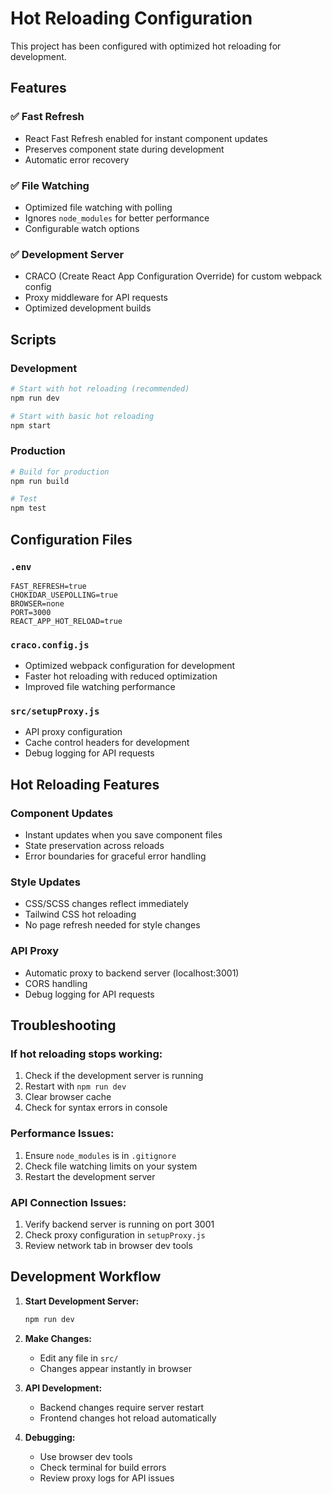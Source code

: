 # Hot Reloading Configuration

This project has been configured with optimized hot reloading for development.

## Features

### ✅ **Fast Refresh**

- React Fast Refresh enabled for instant component updates
- Preserves component state during development
- Automatic error recovery

### ✅ **File Watching**

- Optimized file watching with polling
- Ignores `node_modules` for better performance
- Configurable watch options

### ✅ **Development Server**

- CRACO (Create React App Configuration Override) for custom webpack config
- Proxy middleware for API requests
- Optimized development builds

## Scripts

### Development

```bash
# Start with hot reloading (recommended)
npm run dev

# Start with basic hot reloading
npm start
```

### Production

```bash
# Build for production
npm run build

# Test
npm test
```

## Configuration Files

### `.env`

```
FAST_REFRESH=true
CHOKIDAR_USEPOLLING=true
BROWSER=none
PORT=3000
REACT_APP_HOT_RELOAD=true
```

### `craco.config.js`

- Optimized webpack configuration for development
- Faster hot reloading with reduced optimization
- Improved file watching performance

### `src/setupProxy.js`

- API proxy configuration
- Cache control headers for development
- Debug logging for API requests

## Hot Reloading Features

### Component Updates

- Instant updates when you save component files
- State preservation across reloads
- Error boundaries for graceful error handling

### Style Updates

- CSS/SCSS changes reflect immediately
- Tailwind CSS hot reloading
- No page refresh needed for style changes

### API Proxy

- Automatic proxy to backend server (localhost:3001)
- CORS handling
- Debug logging for API requests

## Troubleshooting

### If hot reloading stops working:

1. Check if the development server is running
2. Restart with `npm run dev`
3. Clear browser cache
4. Check for syntax errors in console

### Performance Issues:

1. Ensure `node_modules` is in `.gitignore`
2. Check file watching limits on your system
3. Restart the development server

### API Connection Issues:

1. Verify backend server is running on port 3001
2. Check proxy configuration in `setupProxy.js`
3. Review network tab in browser dev tools

## Development Workflow

1. **Start Development Server:**

   ```bash
   npm run dev
   ```

2. **Make Changes:**

   - Edit any file in `src/`
   - Changes appear instantly in browser

3. **API Development:**

   - Backend changes require server restart
   - Frontend changes hot reload automatically

4. **Debugging:**
   - Use browser dev tools
   - Check terminal for build errors
   - Review proxy logs for API issues
